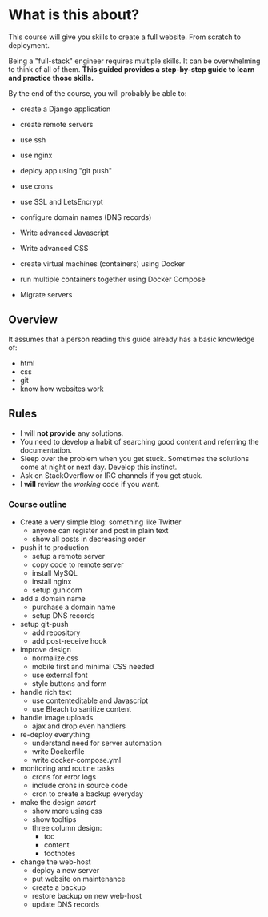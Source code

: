 # What is this about?

This course will give you skills to create a full website. From scratch to deployment.

Being a "full-stack" engineer requires multiple skills. It can be overwhelming to think of all of them. **This guided provides a step-by-step guide to learn and practice those skills.**

By the end of the course, you will probably be able to:

- create a Django application
- create remote servers 
- use ssh
- use nginx
- deploy app using "git push"
- use crons
- use SSL and LetsEncrypt
- configure domain names (DNS records)

- Write advanced Javascript
- Write advanced CSS

- create virtual machines (containers) using Docker
- run multiple containers together using Docker Compose

- Migrate servers


## Overview

It assumes that a person reading this guide already has a basic knowledge of:

- html
- css
- git
- know how websites work


## Rules

- I will **not provide** any solutions.
- You need to develop a habit of searching good content and referring the documentation.
- Sleep over the problem when you get stuck. Sometimes the solutions come at night or next day. Develop this instinct.
- Ask on StackOverflow or IRC channels if you get stuck.
- I **will** review the *working* code if you want.


### Course outline

- Create a very simple blog: something like Twitter
    - anyone can register and post in plain text
    - show all posts in decreasing order
- push it to production
    - setup a remote server
    - copy code to remote server
    - install MySQL
    - install nginx
    - setup gunicorn
- add a domain name
    - purchase a domain name
    - setup DNS records
- setup git-push
    - add repository
    - add post-receive hook
- improve design
    - normalize.css
    - mobile first and minimal CSS needed
    - use external font
    - style buttons and form
- handle rich text
    - use contenteditable and Javascript
    - use Bleach to sanitize content
- handle image uploads
    - ajax and drop even handlers
- re-deploy everything
    - understand need for server automation
    - write Dockerfile
    - write docker-compose.yml
- monitoring and routine tasks
    - crons for error logs
    - include crons in source code
    - cron to create a backup everyday
- make the design *smart*
    - show more using css
    - show tooltips
    - three column design:
        - toc
        - content
        - footnotes
- change the web-host
    - deploy a new server
    - put website on maintenance
    - create a backup
    - restore backup on new web-host
    - update DNS records
